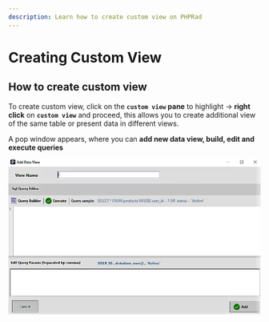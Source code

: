 ```yaml
---
description: Learn how to create custom view on PHPRad
---
```


# Creating Custom View

## How to create custom view

To create custom view, click on the **`custom view` pane** to highlight -> **right click** on **`custom view`**  and proceed, this allows you to create additional view of the same table or present data in different views.

A pop window appears, where you can **add new data view, build, edit and execute queries**&#x20;

![](<../.gitbook/assets/bandicam 2019-01-29 11-43-51-935.png>)

